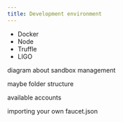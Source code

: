 ```yaml
---
title: Development environment
---
```


- Docker 
- Node
- Truffle
- LIGO 


diagram about sandbox management

maybe folder structure

available accounts

importing your own faucet.json